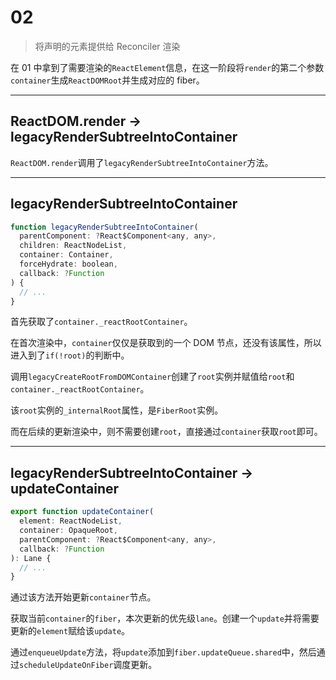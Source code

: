 # 02

> 将声明的元素提供给 Reconciler 渲染

在 01 中拿到了需要渲染的`ReactElement`信息，在这一阶段将`render`的第二个参数`container`生成`ReactDOMRoot`并生成对应的 fiber。

---

## ReactDOM.render -> legacyRenderSubtreeIntoContainer

`ReactDOM.render`调用了`legacyRenderSubtreeIntoContainer`方法。

---

## legacyRenderSubtreeIntoContainer

```js
function legacyRenderSubtreeIntoContainer(
  parentComponent: ?React$Component<any, any>,
  children: ReactNodeList,
  container: Container,
  forceHydrate: boolean,
  callback: ?Function
) {
  // ...
}
```

首先获取了`container._reactRootContainer`。

在首次渲染中，`container`仅仅是获取到的一个 DOM 节点，还没有该属性，所以进入到了`if(!root)`的判断中。

调用`legacyCreateRootFromDOMContainer`创建了`root`实例并赋值给`root`和`container._reactRootContainer`。

该`root`实例的`_internalRoot`属性，是`FiberRoot`实例。

而在后续的更新渲染中，则不需要创建`root`，直接通过`container`获取`root`即可。

---

## legacyRenderSubtreeIntoContainer -> updateContainer

```js
export function updateContainer(
  element: ReactNodeList,
  container: OpaqueRoot,
  parentComponent: ?React$Component<any, any>,
  callback: ?Function
): Lane {
  // ...
}
```

通过该方法开始更新`container`节点。

获取当前`container`的`fiber`，本次更新的优先级`lane`。创建一个`update`并将需要更新的`element`赋给该`update`。

通过`enqueueUpdate`方法，将`update`添加到`fiber.updateQueue.shared`中，然后通过`scheduleUpdateOnFiber`调度更新。
